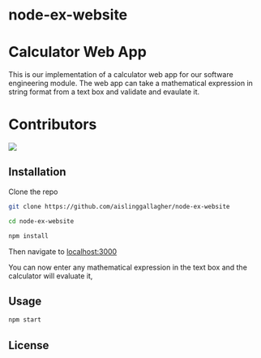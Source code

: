 # node-ex-website
# Calculator Web App

This is our implementation of a calculator web app for our software engineering module.
The web app can take a mathematical expression in string format from a text box and validate
and evaulate it.

# Contributors

<a href="https://github.com/aislinggallagher/node-ex-website/graphs/contributors">
  <img src="https://contrib.rocks/image?repo=aislinggallagher/node-ex-website" />
</a>


## Installation

Clone the repo

```bash
git clone https://github.com/aislinggallagher/node-ex-website
```
```bash
cd node-ex-website
```
```bash
npm install
```

Then navigate to
[localhost:3000](http://localhost:3000/)

You can now enter any mathematical expression in the text box and the calculator will evaluate it,

## Usage

```bash
npm start
```

## License
